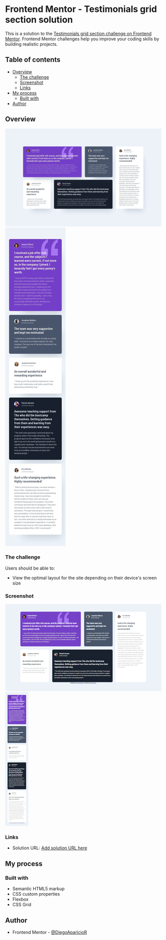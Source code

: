# Frontend Mentor - Testimonials grid section solution

This is a solution to the [Testimonials grid section challenge on Frontend Mentor](https://www.frontendmentor.io/challenges/testimonials-grid-section-Nnw6J7Un7). Frontend Mentor challenges help you improve your coding skills by building realistic projects. 

## Table of contents

- [Overview](#overview)
  - [The challenge](#the-challenge)
  - [Screenshot](#screenshot)
  - [Links](#links)
- [My process](#my-process)
  - [Built with](#built-with)
- [Author](#author)


## Overview

![](./design/desktop-design.jpg)
![](./design/mobile-design.jpg)

### The challenge

Users should be able to:

- View the optimal layout for the site depending on their device's screen size

### Screenshot

![](./design/screenshot-desktop.png)
![](./design/screenshot-mobile.png)


### Links

- Solution URL: [Add solution URL here](https://your-solution-url.com)

## My process

### Built with

- Semantic HTML5 markup
- CSS custom properties
- Flexbox
- CSS Grid

## Author

- Frontend Mentor - [@DiegoAparicioR](https://www.frontendmentor.io/profile/DiegoAparicoR)